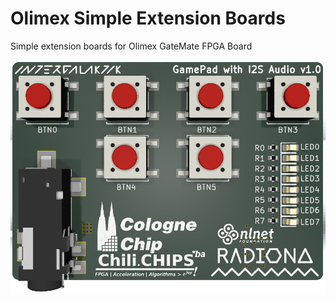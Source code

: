 # Olimex Simple Extension Boards
Simple extension boards for Olimex GateMate FPGA Board

![GamePad_I2S_audio_TOP](../pic/GamePad_I2S_audio_top.png)
